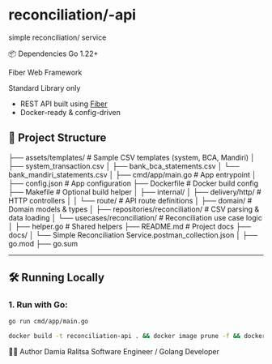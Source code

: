 # reconciliation/-api
simple reconciliation/ service

📦 Dependencies
Go 1.22+

Fiber Web Framework

Standard Library only

- REST API built using [Fiber](https://gofiber.io/)
- Docker-ready & config-driven

## 📂 Project Structure
├── assets/templates/ # Sample CSV templates (system, BCA, Mandiri)
│ ├── system_transaction.csv
│ ├── bank_bca_statements.csv
│ └── bank_mandiri_statements.csv
│
├── cmd/app/main.go # App entrypoint
│
├── config.json # App configuration
├── Dockerfile # Docker build config
├── Makefile # Optional build helper
│
├── internal/
│ ├── delivery/http/ # HTTP controllers
│ │ └── route/ # API route definitions
│ ├── domain/ # Domain models & types
│ ├── repositories/reconciliation/ # CSV parsing & data loading
│ └── usecases/reconciliation/ # Reconciliation use case logic
│
├── helper.go # Shared helpers
├── README.md # Project docs
├── docs/
│ └── Simple Reconciliation Service.postman_collection.json
│
├── go.mod
├── go.sum

---

## 🛠️ Running Locally

### 1. Run with Go:

```bash
go run cmd/app/main.go
```
```bash
docker build -t reconciliation-api . && docker image prune -f && docker run -it --rm   --network app-network   -p 8444:8444   -v $(pwd)/config.json:/config.json   reconciliation-api
```

👩‍💻 Author
Damia Ralitsa
Software Engineer / Golang Developer

